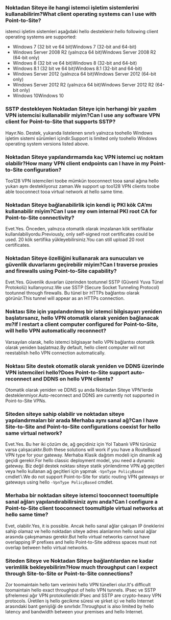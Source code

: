 ### <a name="what-client-operating-systems-can-i-use-with-point-to-site"></a><span data-ttu-id="31c7a-101">Noktadan Siteye ile hangi istemci işletim sistemlerini kullanabilirim?</span><span class="sxs-lookup"><span data-stu-id="31c7a-101">What client operating systems can I use with Point-to-Site?</span></span>

<span data-ttu-id="31c7a-102">istemci işletim sistemleri aşağıdaki hello desteklenir:</span><span class="sxs-lookup"><span data-stu-id="31c7a-102">hello following client operating systems are supported:</span></span>

* <span data-ttu-id="31c7a-103">Windows 7 (32 bit ve 64 bit)</span><span class="sxs-lookup"><span data-stu-id="31c7a-103">Windows 7 (32-bit and 64-bit)</span></span>
* <span data-ttu-id="31c7a-104">Windows Server 2008 R2 (yalnızca 64 bit)</span><span class="sxs-lookup"><span data-stu-id="31c7a-104">Windows Server 2008 R2 (64-bit only)</span></span>
* <span data-ttu-id="31c7a-105">Windows 8 (32 bit ve 64 bit)</span><span class="sxs-lookup"><span data-stu-id="31c7a-105">Windows 8 (32-bit and 64-bit)</span></span>
* <span data-ttu-id="31c7a-106">Windows 8.1 (32 bit ve 64 bit)</span><span class="sxs-lookup"><span data-stu-id="31c7a-106">Windows 8.1 (32-bit and 64-bit)</span></span>
* <span data-ttu-id="31c7a-107">Windows Server 2012 (yalnızca 64 bit)</span><span class="sxs-lookup"><span data-stu-id="31c7a-107">Windows Server 2012 (64-bit only)</span></span>
* <span data-ttu-id="31c7a-108">Windows Server 2012 R2 (yalnızca 64 bit)</span><span class="sxs-lookup"><span data-stu-id="31c7a-108">Windows Server 2012 R2 (64-bit only)</span></span>
* <span data-ttu-id="31c7a-109">Windows 10</span><span class="sxs-lookup"><span data-stu-id="31c7a-109">Windows 10</span></span>

### <a name="can-i-use-any-software-vpn-client-for-point-to-site-that-supports-sstp"></a><span data-ttu-id="31c7a-110">SSTP destekleyen Noktadan Siteye için herhangi bir yazılım VPN istemcisi kullanabilir miyim?</span><span class="sxs-lookup"><span data-stu-id="31c7a-110">Can I use any software VPN client for Point-to-Site that supports SSTP?</span></span>

<span data-ttu-id="31c7a-111">Hayır.</span><span class="sxs-lookup"><span data-stu-id="31c7a-111">No.</span></span> <span data-ttu-id="31c7a-112">Destek, yukarıda listelenen sınırlı yalnızca toohello Windows işletim sistemi sürümleri içindir.</span><span class="sxs-lookup"><span data-stu-id="31c7a-112">Support is limited only toohello Windows operating system versions listed above.</span></span>

### <a name="how-many-vpn-client-endpoints-can-i-have-in-my-point-to-site-configuration"></a><span data-ttu-id="31c7a-113">Noktadan Siteye yapılandırmamda kaç VPN istemci uç noktam olabilir?</span><span class="sxs-lookup"><span data-stu-id="31c7a-113">How many VPN client endpoints can I have in my Point-to-Site configuration?</span></span>

<span data-ttu-id="31c7a-114">Too128 VPN istemcileri toobe mümkün tooconnect tooa sanal ağına hello yukarı aynı destekliyoruz zaman.</span><span class="sxs-lookup"><span data-stu-id="31c7a-114">We support up too128 VPN clients toobe able tooconnect tooa virtual network at hello same time.</span></span>

### <a name="can-i-use-my-own-internal-pki-root-ca-for-point-to-site-connectivity"></a><span data-ttu-id="31c7a-115">Noktadan Siteye bağlanabilirlik için kendi iç PKI kök CA’mı kullanabilir miyim?</span><span class="sxs-lookup"><span data-stu-id="31c7a-115">Can I use my own internal PKI root CA for Point-to-Site connectivity?</span></span>

<span data-ttu-id="31c7a-116">Evet.</span><span class="sxs-lookup"><span data-stu-id="31c7a-116">Yes.</span></span> <span data-ttu-id="31c7a-117">Önceden, yalnızca otomatik olarak imzalanan kök sertifikalar kullanılabiliyordu.</span><span class="sxs-lookup"><span data-stu-id="31c7a-117">Previously, only self-signed root certificates could be used.</span></span> <span data-ttu-id="31c7a-118">20 kök sertifika yükleyebilirsiniz.</span><span class="sxs-lookup"><span data-stu-id="31c7a-118">You can still upload 20 root certificates.</span></span>

### <a name="can-i-traverse-proxies-and-firewalls-using-point-to-site-capability"></a><span data-ttu-id="31c7a-119">Noktadan Siteye özelliğini kullanarak ara sunucuları ve güvenlik duvarlarını geçirebilir miyim?</span><span class="sxs-lookup"><span data-stu-id="31c7a-119">Can I traverse proxies and firewalls using Point-to-Site capability?</span></span>

<span data-ttu-id="31c7a-120">Evet.</span><span class="sxs-lookup"><span data-stu-id="31c7a-120">Yes.</span></span> <span data-ttu-id="31c7a-121">Güvenlik duvarları üzerinden tootunnel SSTP (Güvenli Yuva Tünel Protokolü) kullanıyoruz.</span><span class="sxs-lookup"><span data-stu-id="31c7a-121">We use SSTP (Secure Socket Tunneling Protocol) tootunnel through firewalls.</span></span> <span data-ttu-id="31c7a-122">Bu tünel bir HTTPs bağlantısı olarak görünür.</span><span class="sxs-lookup"><span data-stu-id="31c7a-122">This tunnel will appear as an HTTPs connection.</span></span>

### <a name="if-i-restart-a-client-computer-configured-for-point-to-site-will-hello-vpn-automatically-reconnect"></a><span data-ttu-id="31c7a-123">Noktası Site için yapılandırılmış bir istemci bilgisayarı yeniden başlatırsanız, hello VPN otomatik olarak yeniden bağlanacak mı?</span><span class="sxs-lookup"><span data-stu-id="31c7a-123">If I restart a client computer configured for Point-to-Site, will hello VPN automatically reconnect?</span></span>

<span data-ttu-id="31c7a-124">Varsayılan olarak, hello istemci bilgisayar hello VPN bağlantısı otomatik olarak yeniden başlatmaz.</span><span class="sxs-lookup"><span data-stu-id="31c7a-124">By default, hello client computer will not reestablish hello VPN connection automatically.</span></span>

### <a name="does-point-to-site-support-auto-reconnect-and-ddns-on-hello-vpn-clients"></a><span data-ttu-id="31c7a-125">Noktası Site destek otomatik olarak yeniden ve DDNS üzerinde VPN istemcileri hello?</span><span class="sxs-lookup"><span data-stu-id="31c7a-125">Does Point-to-Site support auto-reconnect and DDNS on hello VPN clients?</span></span>

<span data-ttu-id="31c7a-126">Otomatik olarak yeniden ve DDNS şu anda Noktadan Siteye VPN'lerde desteklenmiyor.</span><span class="sxs-lookup"><span data-stu-id="31c7a-126">Auto-reconnect and DDNS are currently not supported in Point-to-Site VPNs.</span></span>

### <a name="can-i-have-site-to-site-and-point-to-site-configurations-coexist-for-hello-same-virtual-network"></a><span data-ttu-id="31c7a-127">Siteden siteye sahip olabilir ve noktadan siteye yapılandırmaları bir arada Merhaba aynı sanal ağ?</span><span class="sxs-lookup"><span data-stu-id="31c7a-127">Can I have Site-to-Site and Point-to-Site configurations coexist for hello same virtual network?</span></span>

<span data-ttu-id="31c7a-128">Evet.</span><span class="sxs-lookup"><span data-stu-id="31c7a-128">Yes.</span></span> <span data-ttu-id="31c7a-129">Bu her iki çözüm de, ağ geçidiniz için Yol Tabanlı VPN türünüz varsa çalışacaktır.</span><span class="sxs-lookup"><span data-stu-id="31c7a-129">Both these solutions will work if you have a RouteBased VPN type for your gateway.</span></span> <span data-ttu-id="31c7a-130">Merhaba Klasik dağıtım modeli için dinamik ağ geçidi gerekir.</span><span class="sxs-lookup"><span data-stu-id="31c7a-130">For hello classic deployment model, you need a dynamic gateway.</span></span> <span data-ttu-id="31c7a-131">Biz değil destek noktası siteye statik yönlendirme VPN ağ geçitleri veya hello kullanan ağ geçitleri için yapmak `-VpnType PolicyBased` cmdlet'i.</span><span class="sxs-lookup"><span data-stu-id="31c7a-131">We do not support Point-to-Site for static routing VPN gateways or gateways using hello `-VpnType PolicyBased` cmdlet.</span></span>

### <a name="can-i-configure-a-point-to-site-client-tooconnect-toomultiple-virtual-networks-at-hello-same-time"></a><span data-ttu-id="31c7a-132">Merhaba bir noktadan siteye istemci tooconnect toomultiple sanal ağları yapılandırabilirsiniz aynı anda?</span><span class="sxs-lookup"><span data-stu-id="31c7a-132">Can I configure a Point-to-Site client tooconnect toomultiple virtual networks at hello same time?</span></span>

<span data-ttu-id="31c7a-133">Evet, olabilir.</span><span class="sxs-lookup"><span data-stu-id="31c7a-133">Yes, it is possible.</span></span> <span data-ttu-id="31c7a-134">Ancak hello sanal ağlar çakışan IP öneklerini sahip olamaz ve hello noktadan siteye adres alanlarının hello sanal ağlar arasında çakışmaması gerekir.</span><span class="sxs-lookup"><span data-stu-id="31c7a-134">But hello virtual networks cannot have overlapping IP prefixes and hello Point-to-Site address spaces must not overlap between hello virtual networks.</span></span>

### <a name="how-much-throughput-can-i-expect-through-site-to-site-or-point-to-site-connections"></a><span data-ttu-id="31c7a-135">Siteden Siteye ve Noktadan Siteye bağlantılardan ne kadar verimlilik bekleyebilirim?</span><span class="sxs-lookup"><span data-stu-id="31c7a-135">How much throughput can I expect through Site-to-Site or Point-to-Site connections?</span></span>

<span data-ttu-id="31c7a-136">Zor toomaintain hello tam verimini hello VPN tünelleri olur.</span><span class="sxs-lookup"><span data-stu-id="31c7a-136">It's difficult toomaintain hello exact throughput of hello VPN tunnels.</span></span> <span data-ttu-id="31c7a-137">IPsec ve SSTP şifrelemesi ağır VPN protokolleridir.</span><span class="sxs-lookup"><span data-stu-id="31c7a-137">IPsec and SSTP are crypto-heavy VPN protocols.</span></span> <span data-ttu-id="31c7a-138">Üretilen iş hello gecikme süresi ve şirket içi ve hello Internet arasındaki bant genişliği de sınırlıdır.</span><span class="sxs-lookup"><span data-stu-id="31c7a-138">Throughput is also limited by hello latency and bandwidth between your premises and hello Internet.</span></span>
